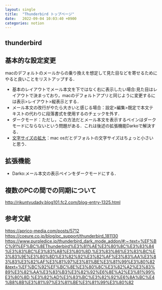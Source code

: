 ```yaml
---
layout: single
title:  "Thunderbird トップページ"
date:   2022-09-04 10:03:40 +0900
categories: notion
---
```


## thunderbird

## 基本的な設定変更

macのデフォルトのメールからの乗り換えを想定して見た目などを寄せるためにやると良いことをリストアップする．

- 基本のレイアウトでメール本文を下ではなく右に表示したい場合:見た目はレイアウトで決まっており，macのデフォルトアプリと同じように変更するには表示>レイアウト>縦表示とする．
- メール本文の改行がやたら大きいと感じる場合：設定>編集>既定で本文テキストの代わりに段落書式を使用するのチェックを外す．
- ダークモード：ただし，この方法だとメール本文を表示するペインはダークモードにならないという問題がある．これは後述の拡張機能Darkoで解決する．
- [文字サイズの拡大](https://easy-life.work/2022/07/12/thunderbird/)：mac osだとデフォルトの文字サイズはちょっと小さいと思う．

## 拡張機能

- Darko:メール本文の表示ペインをダークモードにする．


## 複数のPCの間での同期について

http://rikuntyudady.blog101.fc2.com/blog-entry-1325.html


## 参考文献

https://aprico-media.com/posts/5712
https://coeure.co.jp/blog/pc_support/thunderbird_181130
https://www.purpledice.jp/thunderbird_dark_mode_addon/#:~:text=%EF%BC%91%EF%BC%8EThunderbird%E3%81%AE%E3%80%8C%E3%83%84%E3%83%BC%E3%83%AB%E3%80%8D,%E3%83%86%E3%83%BC%E3%83%9E%E3%80%8D%E3%82%92%E3%82%AF%E3%83%AA%E3%83%83%E3%82%AF%E3%81%97%E3%81%BE%E3%81%99%E3%80%82&text=%EF%BC%92%EF%BC%8E%E3%80%8C%E3%82%A2%E3%83%89%E3%82%AA%E3%83%B3%E3%82%92%E6%8E%A2%E3%81%99%E3%80%8D,%E3%82%AD%E3%83%BC%E3%82%92%E6%8A%BC%E4%B8%8B%E3%81%97%E3%81%BE%E3%81%99%E3%80%82
